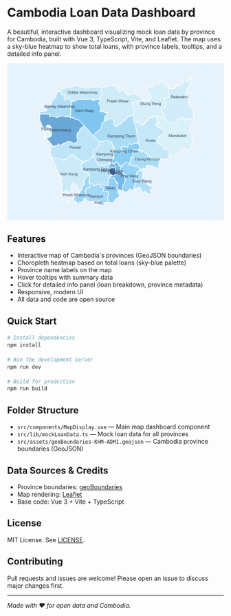 # Cambodia Loan Data Dashboard

A beautiful, interactive dashboard visualizing mock loan data by province for Cambodia, built with Vue 3, TypeScript, Vite, and Leaflet. The map uses a sky-blue heatmap to show total loans, with province labels, tooltips, and a detailed info panel.

![Screenshot](screenshot.png)

## Features
- Interactive map of Cambodia's provinces (GeoJSON boundaries)
- Choropleth heatmap based on total loans (sky-blue palette)
- Province name labels on the map
- Hover tooltips with summary data
- Click for detailed info panel (loan breakdown, province metadata)
- Responsive, modern UI
- All data and code are open source

## Quick Start

```bash
# Install dependencies
npm install

# Run the development server
npm run dev

# Build for production
npm run build
```

## Folder Structure
- `src/components/MapDisplay.vue` — Main map dashboard component
- `src/lib/mockLoanData.ts` — Mock loan data for all provinces
- `src/assets/geoBoundaries-KHM-ADM1.geojson` — Cambodia province boundaries (GeoJSON)

## Data Sources & Credits
- Province boundaries: [geoBoundaries](https://www.geoboundaries.org/)
- Map rendering: [Leaflet](https://leafletjs.com/)
- Base code: Vue 3 + Vite + TypeScript

## License
MIT License. See [LICENSE](./LICENSE).

## Contributing
Pull requests and issues are welcome! Please open an issue to discuss major changes first.

---

*Made with ❤️ for open data and Cambodia.*
